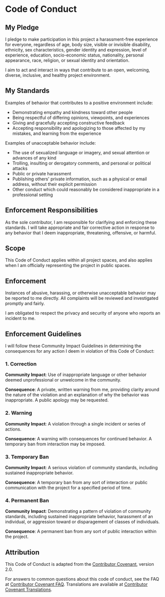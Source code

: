 # Code of Conduct

## My Pledge

I pledge to make participation in this project a harassment-free experience for everyone, regardless of age, body size, visible or invisible disability, ethnicity, sex characteristics, gender identity and expression, level of experience, education, socio-economic status, nationality, personal appearance, race, religion, or sexual identity and orientation.

I aim to act and interact in ways that contribute to an open, welcoming, diverse, inclusive, and healthy project environment.

## My Standards

Examples of behavior that contributes to a positive environment include:

* Demonstrating empathy and kindness toward other people
* Being respectful of differing opinions, viewpoints, and experiences
* Giving and gracefully accepting constructive feedback
* Accepting responsibility and apologizing to those affected by my mistakes, and learning from the experience

Examples of unacceptable behavior include:

* The use of sexualized language or imagery, and sexual attention or advances of any kind
* Trolling, insulting or derogatory comments, and personal or political attacks
* Public or private harassment
* Publishing others' private information, such as a physical or email address, without their explicit permission
* Other conduct which could reasonably be considered inappropriate in a professional setting

## Enforcement Responsibilities

As the sole contributor, I am responsible for clarifying and enforcing these standards. I will take appropriate and fair corrective action in response to any behavior that I deem inappropriate, threatening, offensive, or harmful.

## Scope

This Code of Conduct applies within all project spaces, and also applies when I am officially representing the project in public spaces.

## Enforcement

Instances of abusive, harassing, or otherwise unacceptable behavior may be reported to me directly. All complaints will be reviewed and investigated promptly and fairly.

I am obligated to respect the privacy and security of anyone who reports an incident to me.

## Enforcement Guidelines

I will follow these Community Impact Guidelines in determining the consequences for any action I deem in violation of this Code of Conduct:

### 1. Correction

**Community Impact**: Use of inappropriate language or other behavior deemed unprofessional or unwelcome in the community.

**Consequence**: A private, written warning from me, providing clarity around the nature of the violation and an explanation of why the behavior was inappropriate. A public apology may be requested.

### 2. Warning

**Community Impact**: A violation through a single incident or series of actions.

**Consequence**: A warning with consequences for continued behavior. A temporary ban from interaction may be imposed.

### 3. Temporary Ban

**Community Impact**: A serious violation of community standards, including sustained inappropriate behavior.

**Consequence**: A temporary ban from any sort of interaction or public communication with the project for a specified period of time.

### 4. Permanent Ban

**Community Impact**: Demonstrating a pattern of violation of community standards, including sustained inappropriate behavior, harassment of an individual, or aggression toward or disparagement of classes of individuals.

**Consequence**: A permanent ban from any sort of public interaction within the project.

## Attribution

This Code of Conduct is adapted from the [Contributor Covenant](https://www.contributor-covenant.org), version 2.0.

For answers to common questions about this code of conduct, see the FAQ at [Contributor Covenant FAQ](https://www.contributor-covenant.org/faq). Translations are available at [Contributor Covenant Translations](https://www.contributor-covenant.org/translations).